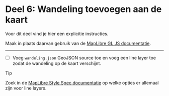 # Deel 6: Wandeling toevoegen aan de kaart

Voor dit deel vind je hier een explicitie instructies.

Maak in plaats daarvan gebruik van de [MapLibre GL JS documentatie](https://maplibre.org/maplibre-gl-js/docs/).

---

- [ ] Voeg `wandeling.json` GeoJSON source toe en voeg een line layer toe zodat de wandeling op de kaart verschijnt.

> [!TIP]
> Zoek in de [MapLibre Style Spec documentatie](https://maplibre.org/maplibre-style-spec/) op welke opties er allemaal zijn voor line layers.

